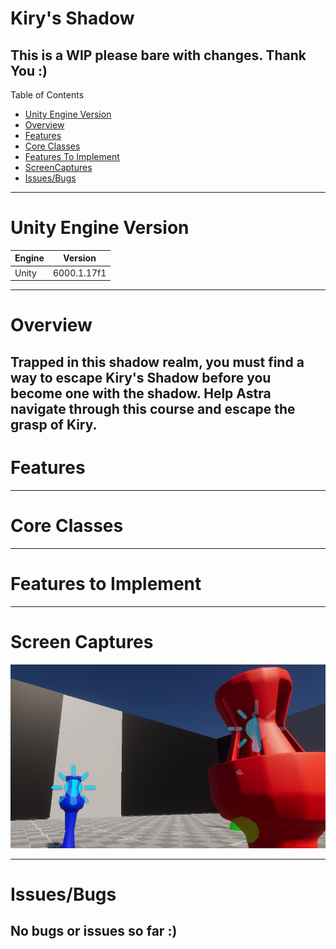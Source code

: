 # Kiry's Shadow

This is a WIP please bare with changes. Thank You :)
---
Table of Contents
- [Unity Engine Version](#unity-engine-version)
- [Overview](#overview)
- [Features](#features)
- [Core Classes](#core-classes)
- [Features To Implement](#features-to-implement)
- [ScreenCaptures](#screen-captures)
- [Issues/Bugs](#issuesbugs)
---
# Unity Engine Version
|Engine|Version|
|------|-------|
|Unity| 6000.1.17f1|
---

# Overview
Trapped in this shadow realm, you must find a way to escape Kiry's Shadow before you become one with the shadow.
Help Astra navigate through this course and escape the grasp of Kiry.
---

# Features

---

# Core Classes

---

# Features to Implement

---

# Screen Captures
<img src="./GameShots/PlugNSocketShot.png" width=1000>


---

# Issues/Bugs
No bugs or issues so far :)
---
